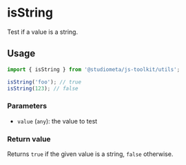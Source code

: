 # isString

Test if a value is a string.

## Usage

```js twoslash
import { isString } from '@studiometa/js-toolkit/utils';

isString('foo'); // true
isString(123); // false
```

### Parameters

- `value` (`any`): the value to test

### Return value

Returns `true` if the given value is a string, `false` otherwise.

